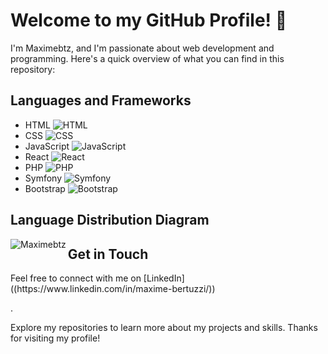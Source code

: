 # Welcome to my GitHub Profile! 👋

I'm Maximebtz, and I'm passionate about web development and programming. Here's a quick overview of what you can find in this repository:

## Languages and Frameworks

- HTML ![HTML](https://img.shields.io/badge/-HTML-ff5722?style=flat&logo=html5&logoColor=white)
- CSS ![CSS](https://img.shields.io/badge/-CSS-2965f1?style=flat&logo=css3&logoColor=white)
- JavaScript ![JavaScript](https://img.shields.io/badge/-JavaScript-f7df1e?style=flat&logo=javascript&logoColor=white)
- React ![React](https://img.shields.io/badge/-React-61dafb?style=flat&logo=react&logoColor=white)
- PHP ![PHP](https://img.shields.io/badge/-PHP-777bb4?style=flat&logo=php&logoColor=white)
- Symfony ![Symfony](https://img.shields.io/badge/-Symfony-000000?style=flat&logo=symfony&logoColor=white)
- Bootstrap ![Bootstrap](https://img.shields.io/badge/-Bootstrap-7952b3?style=flat&logo=bootstrap&logoColor=white)

## Language Distribution Diagram

<p><img align="left" src="https://github-readme-stats.vercel.app/api/top-langs?username=Maximebtz&show_icons=true&locale=en&layout=compact&theme=react&hide_border=true" alt="Maximebtz" /></p> 

## Get in Touch

<p>Feel free to connect with me on [LinkedIn]((https://www.linkedin.com/in/maxime-bertuzzi/))</p>.

Explore my repositories to learn more about my projects and skills. Thanks for visiting my profile!
